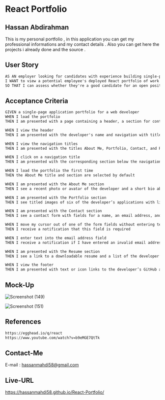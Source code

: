 #  React Portfolio

## Hassan Abdirahman

This is my personal portfolio , in this application you can get my professional informations and my contact details . Also you can get here the projects i already done and the source .

## User Story

```md
AS AN employer looking for candidates with experience building single-page applications
I WANT to view a potential employee's deployed React portfolio of work samples
SO THAT I can assess whether they're a good candidate for an open position
```

## Acceptance Criteria

```md
GIVEN a single-page application portfolio for a web developer
WHEN I load the portfolio
THEN I am presented with a page containing a header, a section for content, and a footer

WHEN I view the header
THEN I am presented with the developer's name and navigation with titles corresponding to different sections of the portfolio

WHEN I view the navigation titles
THEN I am presented with the titles About Me, Portfolio, Contact, and Resume, and the title corresponding to the current section is highlighted

WHEN I click on a navigation title
THEN I am presented with the corresponding section below the navigation without the page reloading and that title is highlighted

WHEN I load the portfolio the first time
THEN the About Me title and section are selected by default

WHEN I am presented with the About Me section
THEN I see a recent photo or avatar of the developer and a short bio about them

WHEN I am presented with the Portfolio section
THEN I see titled images of six of the developer’s applications with links to both the deployed applications and the corresponding GitHub repositories

WHEN I am presented with the Contact section
THEN I see a contact form with fields for a name, an email address, and a message

WHEN I move my cursor out of one of the form fields without entering text
THEN I receive a notification that this field is required

WHEN I enter text into the email address field
THEN I receive a notification if I have entered an invalid email address

WHEN I am presented with the Resume section
THEN I see a link to a downloadable resume and a list of the developer’s proficiencies

WHEN I view the footer
THEN I am presented with text or icon links to the developer’s GitHub and LinkedIn profiles, and their profile on a third platform (Stack Overflow, Twitter)
```

## Mock-Up

![Screenshot (149)](https://user-images.githubusercontent.com/94930434/169890111-aecae7d6-0ecb-4958-acac-a693d373ce55.png)

![Screenshot (151)](https://user-images.githubusercontent.com/94930434/169890129-2b6a7845-b720-4718-87a0-f164cce3885b.png)

## References
```md
https://egghead.io/q/react
https://www.youtube.com/watch?v=b9eMGE7QtTk
```
## Contact-Me

E-mail : hassanmahdi58@gmail.com

## Live-URL

https://hassanmahdi58.github.io/React-Portfolio/


